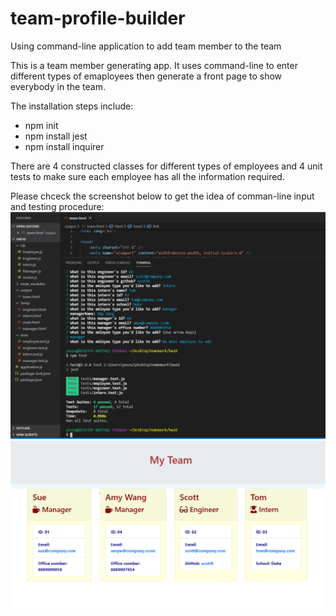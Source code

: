 # team-profile-builder
Using command-line application to add team member to the team

This is a team member generating app. It uses command-line to enter different types of emaployees then generate a front page to show everybody in the team. 

The installation steps include:
* npm init
* npm install jest
* npm install inquirer

There are 4 constructed classes for different types of employees and 4 unit tests to make sure each employee has all the information required. 

Please chceck the screenshot below to get the idea of comman-line input and testing procedure:
![CLI&Tests](cml1.png)
![OutPut](cml2.png)
